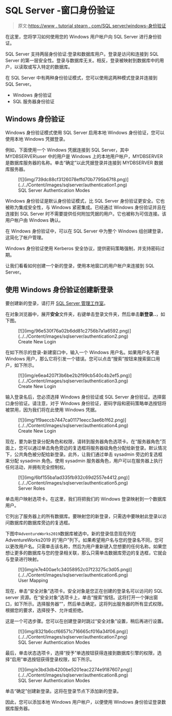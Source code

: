 # SQL Server -窗口身份验证

> 原文:[https://www . tutorial stearn . com/SQL server/windows-身份验证](https://www.tutorialsteacher.com/sqlserver/windows-authentication)

在这里，您将学习如何使用您的 Windows 用户帐户向 SQL Server 进行身份验证。

SQL Server 支持两层身份验证:登录和数据库用户。登录是访问和连接到 SQL Server 的第一层安全性。登录与数据库无关。相反，登录被映射到数据库中的用户，以读取或写入特定的数据库。

在 SQL Server 中有两种身份验证模式，您可以使用这两种模式登录并连接到 SQL Server。

*   Windows 身份验证
*   SQL 服务器身份验证

## Windows 身份验证

Windows 身份验证模式使用 SQL Server 启用本地 Windows 身份验证，您可以使用本地 Windows 凭据登录。

例如，下面使用一个 Windows 凭据连接到 SQL Server，其中 MYDBSERVER\user 中的用户是 Windows 上的本地用户帐户，MYDBSERVER 是数据库服务器的名称。单击“确定”以此凭据登录并连接到 MYDBSERVER 数据库服务器。

<figure>[![](img/739dc88cf3126078effd70b7795b67f8.png)](../../Content/images/sqlserver/authentication1.png)

<figcaption>SQL Server Authentication Modes</figcaption>

</figure>

Windows 身份验证是默认身份验证模式，比 SQL Server 身份验证更安全。它也被称为集成安全性，与 Windows 紧密集成。已经通过 Windows 身份验证并且在连接到 SQL Server 时不需要提供任何附加凭据的用户。它也被称为可信连接。该用户帐户由 Windows 确认。

在 Windows 身份验证中，可以在 SQL Server 中为整个 Windows 组创建登录，这简化了帐户管理。

Windows 身份验证使用 Kerberos 安全协议，提供密码策略强制，并支持密码过期。

让我们看看如何创建一个新的登录，使用本地窗口的用户帐户来连接到 SQL Server。

## 使用 Windows 身份验证创建新登录

要创建新的登录，请打开 [SQL Server 管理工作室](/sqlserver/sql-server-management-studio)。

在对象浏览器中，展开**安全**文件夹，右键单击登录文件夹，然后单击**新登录..**，如下图。

<figure>[![](img/96e530f76a02b6dd81c2756b7a1a6592.png)](../../Content/images/sqlserver/authentication2.png)

<figcaption>Create New Login</figcaption>

</figure>

在如下所示的登录-新建窗口中，输入一个 Windows 用户名。如果用户名不是 Windows 用户，那么它将引发一个错误。您可以点击“搜索”按钮来搜索窗口用户，如下所示。

<figure>[![](img/e6ea4207f3b6be2b2f99cb540c4b2ef5.png)](../../Content/images/sqlserver/authentication3.png)

<figcaption>Create New Login</figcaption>

</figure>

输入登录名后，您必须选择 Windows 身份验证或 SQL Server 身份验证。选择窗口身份验证。请注意，对于 Windows 身份验证，密码字段和密码策略单选按钮将被禁用，因为我们将在此使用 Windows 凭据。

<figure>[![](img/1f9aeccb7447ca01171eecc3ae6b1f62.png)](../../Content/images/sqlserver/authentication4.png)

<figcaption>Create New Login</figcaption>

</figure>

现在，要为新登录分配角色和权限，请转到服务器角色选项卡。在“服务器角色”页面上，您可以通过单击角色旁边的复选框将服务器级角色分配给新登录。默认情况下，公共角色被分配给新登录。此外，让我们通过单击 sysadmin 旁边的复选框来分配 sysadmin 角色。使用 sysadmin 服务器角色，用户可以在服务器上执行任何活动，并拥有完全控制权。

<figure>[![](img/6bf155ba1ad335fb932c69d2557e4412.png)](../../Content/images/sqlserver/authentication5.png)

<figcaption>Server Roles</figcaption>

</figure>

单击用户映射选项卡。在这里，我们将把我们的 Windows 登录映射到一个数据库用户。

它列出了服务器上的所有数据库。要映射您的新登录，只需选中要映射此登录以访问数据库的数据库旁边的复选框。

下图中`AdventureWorks2019`数据库被选中。新的登录信息现在列在 AdventureWorks2019 的“用户”列下。如果希望用户名与您的登录名不同，您可以更改用户名。只需单击该名称，然后为用户重新键入您想要的任何名称。如果您想让更多的数据库与您的登录相关联，那么只需单击数据库旁边的复选框，它就会与登录进行映射。

<figure>[![](img/e7e400ae1c34058952c07f23275c3d05.png)](../../Content/images/sqlserver/authentication6.png)

<figcaption>User Mapping</figcaption>

</figure>

现在，单击“安全对象”选项卡。安全对象是您正在创建的登录名可以访问的 SQL server 资源。在“安全对象”选项卡上，单击“搜索”按钮。这将打开一个弹出窗口，如下所示。选择服务器“<your server="" name="">”，然后单击确定。这将列出服务器的所有显式权限。根据您的要求，选择授予、允许或拒绝。</your>

这是一个可选步骤。您可以在创建登录时跳过“安全对象”设置，稍后再进行设置。

<figure>[![](img/8321b6ccf66571c716665cf016a34f06.png)](../../Content/images/sqlserver/authentication7.png)

<figcaption>SQL Server Authentication Modes</figcaption>

</figure>

最后，单击状态选项卡，选择“授予”单选按钮获得连接到数据库引擎的权限，选择“启用”单选按钮获得登录权限，如下所示。

<figure>[![](img/e3bd3db4200be5201eac2274e9187607.png)](../../Content/images/sqlserver/authentication8.png)

<figcaption>SQL Server Authentication Modes</figcaption>

</figure>

单击“确定”创建新登录。这将在登录节点下添加新的登录。

因此，您可以添加本地 Windows 用户帐户，以便使用 Windows 身份验证登录数据库服务器。
